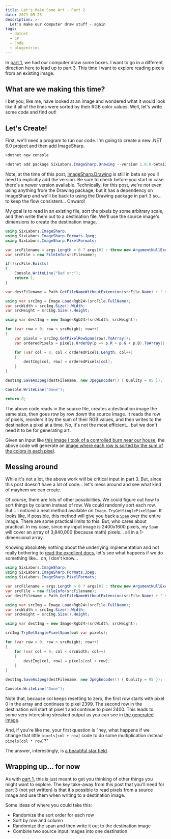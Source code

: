 ```yaml
---
title: Let's Make Some Art - Part 2
date: 2021-09-25
description: >-
  Let's make our computer draw stuff - again
tags:
  - dotnet
  - c#
  - Code
  - blogentries
---
```


In [part 1](/lets-make-art-pt1), we had our computer draw some boxes. I want to go in a different direction here to lead up to part 3. This time I want to explore reading pixels from an existing image.

## What are we making this time?

I bet you, like me, have looked at an image and wondered what it would look like if all of the lines were sorted by their RGB color values. Well, let's write some code and find out!

## Let's Create!

First, we'll need a program to run our code.  I'm going to create a new .NET 6.0 project and then add ImageSharp.

```powershell
>dotnet new console
```

```powershell
>dotnet add package SixLabors.ImageSharp.Drawing --version 1.0.0-beta13
```

Note, at the time of this post, [ImageSharp.Drawing](https://www.nuget.org/packages/SixLabors.ImageSharp.Drawing) is still in beta so you'll need to explicitly add the version. Be sure to check before you start in case there's a newer version available. Technically, for this post, we're not even using anything from the Drawing package, but it has a dependency on ImageSharp and we'll be back to using the Drawing package in part 3 so... to keep the flow consistent... Onward!

My goal is to read in an existing file, sort the pixels by some arbitrary scale, and then write them out to a destination file. We'll use the source image's dimensions to create the destination image.

```csharp
using SixLabors.ImageSharp;
using SixLabors.ImageSharp.Formats.Jpeg;
using SixLabors.ImageSharp.PixelFormats;

var srcFilename = args.Length > 0 ? args[0] : throw new ArgumentNullException("source", "Must supply a source");
var srcFile = new FileInfo(srcFilename);

if(!srcFile.Exists)
{
    Console.WriteLine("Bad src");
    return 1;
}

var destFilename = Path.GetFileNameWithoutExtension(srcFile.Name) + "_sorted.jpg";

using var srcImg = Image.Load<Rgb24>(srcFile.FullName);
var srcWidth = srcImg.Size().Width;
var srcHeight = srcImg.Size().Height;

using var destImg = new Image<Rgb24>(srcWidth, srcHeight);

for (var row = 0; row < srcHeight; row++)
{
    var pixels = srcImg.GetPixelRowSpan(row).ToArray();
    var orderedPixels = pixels.OrderBy(p => p.R + p.G + p.B).ToArray();

    for (var col = 0; col < orderedPixels.Length; col++)
    {
        destImg[col, row] = orderedPixels[col];
    }
}

destImg.SaveAsJpeg(destFilename, new JpegEncoder() { Quality = 95 });

Console.WriteLine("Done");

return 0;
```

The above code reads in the source file, creates a destination image the same size, then goes row by row down the source image. It reads the row of pixels, reorders it by the sum of their RGB values, and then writes to the destination a pixel at a time. No, it's not the most efficient... but we don't need it to be for generating art.

Given an input like [this image I took of a controlled burn near our house](https://www.flickr.com/photos/benhyr/4464434633), the above code will generate an [image where each row is sorted by the sum of the colors in each pixel](https://www.flickr.com/photos/benhyr/51007091787).

## Messing around

While it's not a lot, the above work will be critical input in part 3. But, since this post doesn't have a lot of code... let's mess around and see what kind of mayhem we can create.

Of course, there are lots of other possibilities. We could figure out how to sort things by column instead of row. We could randomly sort each row. But... I noticed a neat method available on `Image`. `TryGetSinglePixelSpan`. It looks like, if possible, this method will give you back a [`Span`](https://docs.microsoft.com/en-us/archive/msdn-magazine/2018/january/csharp-all-about-span-exploring-a-new-net-mainstay) over the entire image. There are some practical limits to this. But, who cares about practical. In my case, since my input image is 2400x1600 pixels, my `Span` will cover an array of 3,840,000 (because math) pixels... all in a 1-dimensional array.

Knowing absolutely nothing about the underlying implementation and not really bothering to [read the excellent docs](https://docs.sixlabors.com/api/ImageSharp/SixLabors.ImageSharp.Image-1.html#SixLabors_ImageSharp_Image_1_TryGetSinglePixelSpan_), let's see what happens if we do something like... oh, I don't know...

```csharp
using SixLabors.ImageSharp;
using SixLabors.ImageSharp.Formats.Jpeg;
using SixLabors.ImageSharp.PixelFormats;

var srcFilename = args.Length > 0 ? args[0] : throw new ArgumentNullException("source", "Must supply a source");
var srcFile = new FileInfo(srcFilename);
var destFilename = Path.GetFileNameWithoutExtension(srcFile.Name) + "_sorted" + srcFile.Extension;

using var srcImg = Image.Load<Rgb24>(srcFile.FullName);
var srcWidth = srcImg.Size().Width;
var srcHeight = srcImg.Size().Height;

using var destImg = new Image<Rgb24>(srcWidth, srcHeight);

srcImg.TryGetSinglePixelSpan(out var pixels);

for (var row = 0; row < srcHeight; row++)
{
    for (var col = 0; col < srcWidth; col++)
    {
        destImg[col, row] = pixels[col + row];
    }
}

destImg.SaveAsJpeg(destFilename, new JpegEncoder() { Quality = 95 });

Console.WriteLine("Done");
```

Note that, because col keeps resetting to zero, the first row starts with pixel 0 in the array and continues to pixel 2399. The second row in the destination will start at pixel 1 and continue to pixel 2400. This leads to some very interesting streaked output as you can see in [the generated image](https://www.flickr.com/photos/benhyr/51529903051).

And, if you're like me, your first question is "hey, what happens if we change that little `pixels[col + row]` code to do some multiplication instead `pixels[col * row]`?"

The answer, interestingly, is [a beautiful star field](https://www.flickr.com/photos/benhyr/51529097152).

## Wrapping up... for now

As with [part 1](/lets-make-art-pt1), this is just meant to get you thinking of other things you might want to explore. The key take-away from this post that you'll need for part 3 (not yet written) is that it's possible to read pixels from a source image and use them when writing to a destination image.

Some ideas of where you could take this:
 - Randomize the sort order for each row
 - Sort by row and column
 - Randomize the span and then write it out to the destination image
 - Combine two source input images into one destination
